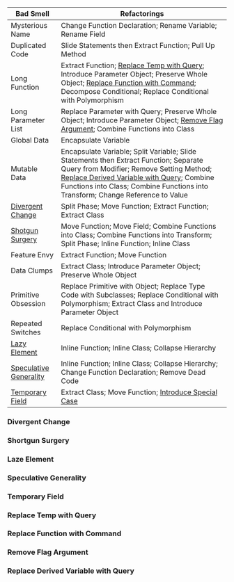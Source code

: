 Bad Smell | Refactorings
-- | --
Mysterious Name | Change Function Declaration; Rename Variable; Rename Field
Duplicated Code | Slide Statements then Extract Function; Pull Up Method
Long Function | Extract Function; [Replace Temp with Query](#replace-temp-with-query); Introduce Parameter Object; Preserve Whole Object; [Replace Function with Command](#replace-function-with-command); Decompose Conditional; Replace Conditional with Polymorphism
Long Parameter List | Replace Parameter with Query; Preserve Whole Object; Introduce Parameter Object; [Remove Flag Argument](#remove-flag-argument); Combine Functions into Class
Global Data | Encapsulate Variable
Mutable Data | Encapsulate Variable; Split Variable; Slide Statements then Extract Function; Separate Query from Modifier; Remove Setting Method; [Replace Derived Variable with Query](#ReplaceDerivedVariablewithQuery); Combine Functions into Class; Combine Functions into Transform; Change Reference to Value
[Divergent Change](#DivergentChange) | Split Phase; Move Function; Extract Function; Extract Class
[Shotgun Surgery](#ShortgunSurgery) | Move Function; Move Field; Combine Functions into Class; Combine Functions into Transform; Split Phase; Inline Function; Inline Class
Feature Envy | Extract Function; Move Function
Data Clumps | Extract Class; Introduce Parameter Object; Preserve Whole Object
Primitive Obsession | Replace Primitive with Object; Replace Type Code with Subclasses; Replace Conditional with Polymorphism; Extract Class and Introduce Parameter Object
Repeated Switches | Replace Conditional with Polymorphism
[Lazy Element](#LazeElement) | Inline Function; Inline Class; Collapse Hierarchy
[Speculative Generality](#SpeculativeGenerality) | Inline Function; Inline Class; Collapse Hierarchy; Change Function Declaration; Remove Dead Code
[Temporary Field](#TemporaryField) | Extract Class; Move Function; [Introduce Special Case](#IntroduceSpecialCase)

### Divergent Change

### Shortgun Surgery

### Laze Element

### Speculative Generality

### Temporary Field


### Replace Temp with Query

### Replace Function with Command

### Remove Flag Argument

### Replace Derived Variable with Query
